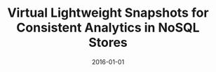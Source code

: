---
title: 'Virtual Lightweight Snapshots for Consistent Analytics in NoSQL Stores'
collection: publications
permalink: /publication/2016-vls
excerpt: ''
date: 2016-01-01
venue: 'Proceedings of the 32nd International Conference on Data Engineering (<b>ICDE</b>), pp. 1310-1321'
paperurl: ''
authors: 'F. Chirigati, J. Sim&eacute;on, M. Hirzel, and J. Freire'
notes: '<i>We have made the plots reproducible using ReproZip -- <a href="https://github.com/ViDA-NYU/mongodb-vls/tree/master/experiments/reprozip" target="_blank">check it out</a>!</i><br/>[<a href="http://dx.doi.org/10.1109/ICDE.2016.7498334" target="_blank">paper</a>] [<a href="../files/papers/chirigati-icde2016.pdf" target="_blank">preprint</a>] [<a href="../files/presentations/chirigati-icde2016.pdf" target="_blank">presentation</a>] [<a href="https://github.com/ViDA-NYU/mongodb-vls" target="_blank">source code</a>]'
---